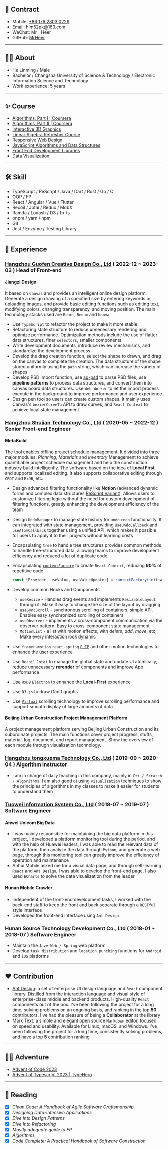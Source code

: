 ## 📧 Contract

- Mobile: [+86 176 2303 0229](<tel:(+86)17623030229>)
- Email: [hlm52pk@163.com](mailto:hlm52pk@163.com)
- WeChat: Mr\_\_Heer
- GitHub: [MrHeer](https://github.com/MrHeer)

---

## 🧑‍💻 About

- He Linming / Male
- Bachelor / Changsha University of Science & Technology / Electronic Information Science and Technology
- Work experience: 5 years

---

## ✨ Course

- [Algorithms, Part I | Coursera](https://www.coursera.org/learn/algorithms-part1)
- [Algorithms, Part II | Coursera](https://www.coursera.org/learn/algorithms-part2)
- [Interactive 3D Graphics](https://learn.udacity.com/courses/cs291)
- [Linear Algebra Refresher Course](https://learn.udacity.com/courses/ud953)
- [Responsive Web Design](https://www.freecodecamp.org/certification/mrheer/responsive-web-design)
- [JavaScript Algorithms and Data Structures](https://www.freecodecamp.org/certification/mrheer/javascript-algorithms-and-data-structures)
- [Front End Development Libraries](https://www.freecodecamp.org/certification/mrheer/front-end-development-libraries)
- [Data Visualization](https://www.freecodecamp.org/certification/mrheer/data-visualization)

---

## 🛠 Skill

- TypeScript / ReScript / Java / Dart / Rust / Go / C
- OOP / FP
- React / Angular / Vue / Flutter
- Recoil / Jotai / Redux / MobX
- Ramda / Lodash / D3 / fp-ts
- pnpm / yarn / npm
- Git
- Jest / Enzyme / Testing Library

---

## 🌈 Experience

### [Hangzhou Guofen Creative Design Co., Ltd](https://jiangziai.com/login) ( 2022-12 ~ 2023-03 ) **Head of Front-end**

#### Jiangzi Design

It based on `Canvas` and provides an intelligent online design platform. Generate a design drawing of a specified size by entering keywords or uploading images, and provide basic editing functions such as editing text, modifying colors, changing transparency, and moving position. The main technology stacks used are `React`, `Redux` and `Konva`.

- Use `TypeScript` to refactor the project to make it more stable
- Refactoring state structure to reduce unnecessary rendering and optimize performance. Optimization methods include the use of flatter data structures, finer `selectors`, smaller components
- Write development documents, introduce review mechanisms, and standardize the development process
- Develop the drag creation function, select the shape to drawn, and drag on the canvas to complete the creation. The data structure of the shape stored uniformly using the `path` string, which can increase the variety of shapes
- Develop PSD import function, use [ag-psd](https://github.com/Agamnentzar/ag-psd) to parse PSD files, use **pipeline patterns** to process data structures, and convert them into canvas board data structures. Use `Web Worker` to let the import process execute in the background to improve performance and user experience
- Design pen tool so users can create custom shapes. It mainly uses Canvas's `bezierCurveTo` API to draw curves, and `React Context` to achieve local state management

### [Hangzhou Shujian Technology Co., Ltd](https://sbuild.cn/) ( 2020-05 ~ 2022-12 ) **Senior Front-end Engineer**

#### MetaBuild

The tool enables offline project schedule management. It divided into three major modules: _Planning_, _Materials_ and _Inventory_ Management to achieve quantifiable project schedule management and help the construction industry build intelligently. The software based on the idea of **Local First** and supports localized editing. It also supports collaborative editing through `CRDT` and `RxDB`, etc.

- Design advanced filtering functionality like **Notion** (advanced dynamic forms and complex data structures [ReScript Variant](https://rescript-lang.org/docs/manual/latest/variant)), Allows users to customize filtering logic without the need for custom development of filtering functions, greatly enhancing the development efficiency of the team
- Design `UndoManager` to manage state history for `undo` `redo` functionality. It can integrated with state management, providing `useUndoCallback` and `useAtomCallback` together using a unified API, which makes it possible for users to apply it to their projects without learning costs
- Encapsulating `tree` to handle tree structures provides common methods to handle tree-structured data, allowing teams to improve development efficiency and reduced a lot of duplicate code
- Encapsulating [`contextFactory`](https://gist.github.com/MrHeer/f009afee88d84dbd02a2476d20b4a3a9) to create `React.Context`, reducing **90%** of repetitive code

  ```ts
  const [Provider, useValue, useValueUpdater] = contextFactory(initialValue);
  ```

- Develop common Hooks and Components
  - `useResize` - Handles drag events and implements `ResizableLayout` through it. Make it easy to change the size of the layout by dragging
  - `useSyncScroll` - synchronous scrolling of containers, simple API. Enables easy synchronized scrolling of containers
  - `useObserver` - implements a cross-component communication via the observer pattern. Easy to cross-component state management
  - `MotionList` - a list with motion effects, with _delete_, _add_, _move_, etc, Make every interaction look dynamic
- Use `framer-motion` `react-spring` [`FLIP`](https://aerotwist.com/blog/flip-your-animations/) and other motion technologies to enhance the user experience
- Use `Recoil` `Jotai` to manage the global state and update UI atomically, reduce unnecessary **rerender** of components and improve App performance
- Use `RxDB` `Electron` to enhance the **Local-First** experience
- Use `D3.js` to draw Gantt graphs
- Use [`Virtual`](https://tanstack.com/virtual/v3) scrolling technology to improve scrolling performance and support smooth display of large amounts of data

#### Beijing Urban Construction Project Management Platform

A project management platform serving Beijing Urban Construction and its subordinate projects. The main functions cover project progress, stuffs, material, log, document, and report management. Show the overview of each module through visualization technology.

### [Hangzhou tongxuema Technology Co., Ltd](http://www.hzcoding.com/) ( 2019-09 ~ 2020-04 ) **Algorithm Instructor**

- I am in charge of daily teaching in this company, mainly in `C++ / Scratch / Algorithms`. I am also good at using [`visualization`](https://visualgo.net/en) techniques to show the principles of algorithms in my classes to make it easier for students to understand them

### [Tuowei Information System Co., Ltd](https://www.talkweb.com.cn/) ( 2018-07 ~ 2019-07 ) **Software Engineer**

#### Anwei Unicom Big Data

- I was mainly responsible for maintaining the big data platform in this project, I developed a platform monitoring tool during the period, and with the help of Huawei leaders, I was able to read the relevant data of the platform, then analyze the data through `Python`, and generate a web page, through this monitoring tool can greatly improve the efficiency of operation and maintenance
- Anhui Mobile asked me for a visual data page, and through self-learning `React` and `Ant Design`, I was able to develop the front-end page. I also used `ECharts` to solve the data visualization from the leader

#### Hunan Mobile Crawler

- Independent of the front-end development tasks, I worked with the back-end staff to keep the front and back separate through a `RESTful` style interface
- Developed the front-end interface using `Ant Design`

### Hunan Source Technology Development Co., Ltd ( 2018-01 ~ 2018-07 ) **Software Engineer**

- Maintain the `Jave Web / Spring` web platform
- Develop `task distribution` and `location punching` functions for `Android` and `iOS` platforms

---

## ❤️ Contribution

- [Ant Design](https://github.com/ant-design/ant-design): a set of enterprise UI design language and `React` component library. Distilled from the interaction language and visual style of enterprise-class middle and backend products. High-quality `React` components out of the box. I've been following the project for a long time, solving problems on an ongoing basis, and ranking in the top **50** contributors. I've had the pleasure of being a **Collaborator** at the library
- [Mark Text](https://github.com/marktext/marktext): a simple and elegant open source `Markdown` editor, focused on speed and usability. Available for Linux, macOS, and Windows. I've been following the project for a long time, consistently solving problems, and have a top **5** contribution ranking

---

## 🧗🏼 Adventure

- [Advent of Code 2023](https://adventofcode.com/2023)
- [Advent of Typescript 2023 | TypeHero](https://typehero.dev/aot-2023)

---

## 📖 Reading

- [x] _Clean Code: A Handbook of Agile Software Craftsmanship_
- [x] _Designing Data-Intensive Applications_
- [x] _Dive Into Design Patterns_
- [x] _Dive Into Refactoring_
- [x] _Mostly adequate guide to FP_
- [x] _Algorithms_
- [x] _Code Complete: A Practical Handbook of Software Construction_
